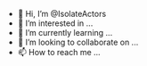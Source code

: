 - 👋 Hi, I’m @IsolateActors
- 👀 I’m interested in ...
- 🌱 I’m currently learning ...
- 💞️ I’m looking to collaborate on ...
- 📫 How to reach me ...

<!---
IsolateActors/IsolateActors is a ✨ special ✨ repository because its `README.md` (this file) appears on your GitHub profile.
You can click the Preview link to take a look at your changes.
--->
